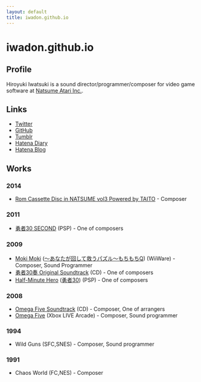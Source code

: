 ```yaml
---
layout: default
title: iwadon.github.io
---
```

iwadon.github.io
=================

Profile
-------

Hiroyuki Iwatsuki is a sound director/programmer/composer for video game software at [Natsume Atari Inc.](http://www.natsumeatari.co.jp/).

Links
-----

- [Twitter](http://twitter.com/iwadon)
- [GitHub](http://github.com/iwadon)
- [Tumblr](http://iwadon.tumblr.com/)
- [Hatena Diary](http://d.hatena.ne.jp/iwadon/)
- [Hatena Blog](http://iwadon.hateblo.jp/)

Works
-----

### 2014

- [Rom Cassette Disc in NATSUME vol3 Powered by TAITO](http://claricedisc.shop-pro.jp/?pid=69677308) - Composer

### 2011

- [勇者30 SECOND](http://www.maql.co.jp/special/game/30s/) (PSP) - One of composers

### 2009

- [Moki Moki](http://www.natsume.com/current_game/games/mokimoki/index.html) ([～あなたが回して救うパズル～もちもちQ](http://www.natsume-game.com/mochimochiq/)) (WiiWare) - Composer, Sound Programmer
- [勇者30奏 Original Soundtrack](http://www.maql.co.jp/music/detail/2850) (CD) - One of composers
- [Half-Minute Hero](http://www.halfminutehero.com) ([勇者30](http://www.maql.co.jp/special/game/30/)) (PSP) - One of composers

### 2008

- [Omega Five Soundtrack](http://sweeprecord.com/?p=118) (CD) - Composer, One of arrangers
- [Omega Five](http://marketplace.xbox.com/ja-JP/Product/Omega-Five/66acd000-77fe-1000-9115-d802584108a5) (Xbox LIVE Arcade) - Composer, Sound programmer

### 1994

- Wild Guns (SFC,SNES) - Composer, Sound programmer

### 1991

- Chaos World (FC,NES) - Composer
